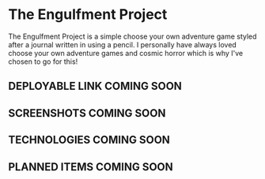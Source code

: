 # The Engulfment Project
  The Engulfment Project is a simple choose your own adventure game styled after a journal written in using a pencil. I personally have always loved choose your own adventure games and cosmic horror which is why I've chosen to go for this!

## DEPLOYABLE LINK COMING SOON

## SCREENSHOTS COMING SOON

## TECHNOLOGIES COMING SOON

## PLANNED ITEMS COMING SOON
